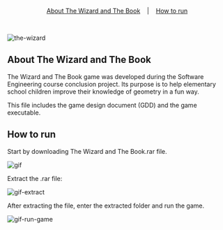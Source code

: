 <p align="center">
 <a href="#the-wizard-and-the-book">About The Wizard and The Book</a>
 &nbsp;&nbsp;&nbsp;|&nbsp;&nbsp;&nbsp;
<a href="#how-to-run">How to run</a>
</p>

</br>

![the-wizard](https://user-images.githubusercontent.com/72872854/191307164-f2bb708f-a054-40ee-8faa-87cafe296dcc.jpeg)

## About The Wizard and The Book

The Wizard and The Book game was developed during the Software Engineering course conclusion project.
Its purpose is to help elementary school children improve their knowledge of geometry in a fun way.

This file includes the game design document (GDD) and the game executable.

## How to run

Start by downloading The Wizard and The Book.rar file.

![gif](https://user-images.githubusercontent.com/72872854/191309818-1f65395a-5fc3-4262-89e3-311308b837d4.gif)

Extract the .rar file:

![gif-extract](https://user-images.githubusercontent.com/72872854/191315390-f8822962-b89a-42dd-a233-68608c17f31b.gif)

After extracting the file, enter the extracted folder and run the game.

![gif-run-game](https://user-images.githubusercontent.com/72872854/191316498-5eeaef65-fad7-4a44-a069-61b8f0eb9469.gif)
